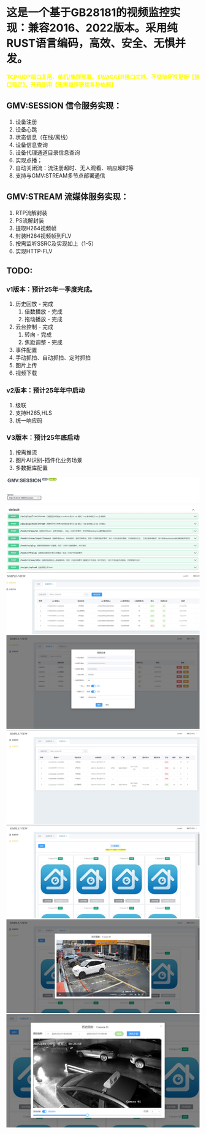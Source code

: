 # 这是一个基于GB28181的视频监控实现：兼容2016、2022版本。采用纯RUST语言编码，高效、安全、无惧并发。

**<font color=yellow>TCP/UDP端口复用、单机/集群部署、SWAGGER接口文档、不做破坏性更新【接口稳定】、开箱即用【无需编译链接各种依赖】</font>**

## GMV:SESSION 信令服务实现：
1. 设备注册
2. 设备心跳
3. 状态信息（在线/离线）
4. 设备信息查询
5. 设备代理通道目录信息查询
6. 实现点播；
7. 自动关闭流：流注册超时、无人观看、响应超时等
8. 支持与GMV:STREAM多节点部署通信

## GMV:STREAM 流媒体服务实现：
1. RTP流解封装
2. PS流解封装
3. 提取H264视频帧
4. 封装H264视频帧到FLV
5. 按需监听SSRC及实现如上（1-5）
6. 实现HTTP-FLV

## TODO:
### v1版本：预计25年一季度完成。
1. 历史回放 - 完成
    1. 倍数播放 - 完成
    2. 拖动播放 - 完成
2. 云台控制 - 完成
    1. 转向 - 完成
    2. 焦距调整 - 完成
3. 事件配置
4. 手动抓拍、自动抓拍、定时抓拍
5. 图片上传
6. 视频下载
### v2版本：预计25年年中启动
1. 级联
2. 支持H265,HLS
3. 统一响应码
### V3版本：预计25年底启动
1. 按需推流
2. 图片AI识别-插件化业务场景
3. 多数据库配置

![0](./sources/swagger.png "API文档")
![1](./sources/d_list.png "设备目录")
![2](./sources/d_add.png "设备添加")
![3](./sources/c_list.png "设备目录通道")
![4](./sources/c_d_list.png "通道目录操作")
![5](./sources/c_play.png "通道点播")
![5](./sources/playback.png "历史回放")